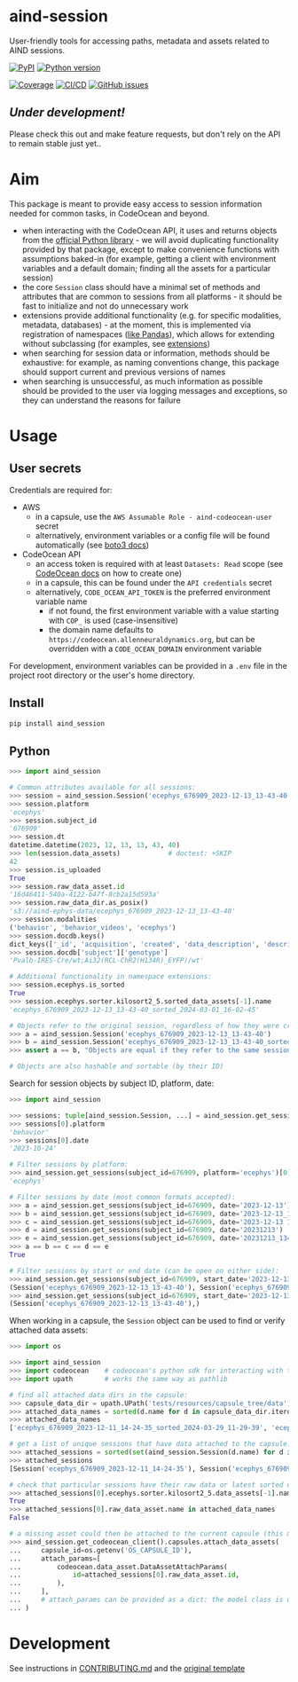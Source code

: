 # aind-session

User-friendly tools for accessing paths, metadata and assets related to AIND sessions.

[![PyPI](https://img.shields.io/pypi/v/aind-session.svg?label=PyPI&color=blue)](https://pypi.org/project/aind-session/)
[![Python version](https://img.shields.io/pypi/pyversions/aind-session)](https://pypi.org/project/aind-session/)

[![Coverage](https://img.shields.io/codecov/c/github/AllenNeuralDynamics/aind-session?logo=codecov)](https://app.codecov.io/github/AllenNeuralDynamics/aind-session)
[![CI/CD](https://img.shields.io/github/actions/workflow/status/AllenNeuralDynamics/aind-session/publish.yml?label=CI/CD&logo=github)](https://github.com/AllenNeuralDynamics/aind-session/actions/workflows/publish.yml)
[![GitHub issues](https://img.shields.io/github/issues/AllenNeuralDynamics/aind-session?logo=github)](https://github.com/AllenNeuralDynamics/aind-session/issues)

## *Under development!*
Please check this out and make feature requests, but don't rely on the API to remain stable just yet..


# Aim
This package is meant to provide easy access to session information needed for common tasks, in CodeOcean and beyond. 

- when interacting with the CodeOcean API, it uses and returns objects from the [official Python library](https://github.com/codeocean/codeocean-sdk-python) - we will avoid duplicating functionality provided by that package, except to make convenience functions with assumptions baked-in (for example, getting a client with environment variables and a default domain; finding all the assets for a particular session)
- the core `Session` class should have a minimal set of methods and attributes that are common to sessions from all platforms - it should be fast to initialize and not do unnecessary work
- extensions provide additional functionality (e.g. for specific modalities,
  metadata, databases) - at the moment, this is implemented via registration of
  namespaces ([like
  Pandas](https://pandas.pydata.org/docs/development/extending.html)), which
  allows for extending without subclassing (for examples, see [extensions](https://github.com/AllenNeuralDynamics/aind-session/blob/main/src/aind_session/extensions))
- when searching for session data or information, methods should be exhaustive: for example, as naming conventions change, this package should support current and previous versions of names
- when searching is unsuccessful, as much information as possible should be provided to the user via logging messages and exceptions, so they can understand the reasons for failure

# Usage

## User secrets
Credentials are required for:
  - AWS
    - in a capsule, use the `AWS Assumable Role - aind-codeocean-user` secret
    - alternatively, environment variables or a config file will
      be found automatically (see [boto3 docs](https://boto3.amazonaws.com/v1/documentation/api/latest/guide/credentials.html))
  - CodeOcean API
    - an access token is required with at least `Datasets: Read` scope (see
      [CodeOcean
      docs](https://docs.codeocean.com/user-guide/code-ocean-api/authentication)
      on how to create one)
    - in a capsule, this can be found under the `API credentials` secret
    - alternatively, `CODE_OCEAN_API_TOKEN` is the preferred environment variable name 
        - if not found, the first environment variable with a value starting with `COP_` is used (case-insensitive)
      - the domain name defaults to `https://codeocean.allenneuraldynamics.org`, but
      can be overridden with a `CODE_OCEAN_DOMAIN` environment variable

For development, environment variables can be provided in a `.env` file in the project root directory or the user's home directory.

## Install
```bash
pip install aind_session
```

## Python
```python
>>> import aind_session

# Common attributes available for all sessions:
>>> session = aind_session.Session('ecephys_676909_2023-12-13_13-43-40')
>>> session.platform
'ecephys'
>>> session.subject_id
'676909'
>>> session.dt
datetime.datetime(2023, 12, 13, 13, 43, 40)
>>> len(session.data_assets)            # doctest: +SKIP
42
>>> session.is_uploaded
True
>>> session.raw_data_asset.id
'16d46411-540a-4122-b47f-8cb2a15d593a'
>>> session.raw_data_dir.as_posix()
's3://aind-ephys-data/ecephys_676909_2023-12-13_13-43-40'
>>> session.modalities
('behavior', 'behavior_videos', 'ecephys')
>>> session.docdb.keys()
dict_keys(['_id', 'acquisition', 'created', 'data_description', 'describedBy', 'external_links', 'instrument', 'last_modified', 'location', 'metadata_status', 'name', 'procedures', 'processing', 'rig', 'schema_version', 'session', 'subject'])
>>> session.docdb['subject']['genotype']
'Pvalb-IRES-Cre/wt;Ai32(RCL-ChR2(H134R)_EYFP)/wt'

# Additional functionality in namespace extensions:
>>> session.ecephys.is_sorted
True
>>> session.ecephys.sorter.kilosort2_5.sorted_data_assets[-1].name
'ecephys_676909_2023-12-13_13-43-40_sorted_2024-03-01_16-02-45'

# Objects refer to the original session, regardless of how they were created:
>>> a = aind_session.Session('ecephys_676909_2023-12-13_13-43-40')
>>> b = aind_session.Session('ecephys_676909_2023-12-13_13-43-40_sorted_2024-03-01_16-02-45')
>>> assert a == b, "Objects are equal if they refer to the same session ID"

# Objects are also hashable and sortable (by their ID)
```

Search for session objects by subject ID, platform, date:
```python
>>> import aind_session

>>> sessions: tuple[aind_session.Session, ...] = aind_session.get_sessions(subject_id=676909)
>>> sessions[0].platform
'behavior'
>>> sessions[0].date
'2023-10-24'

# Filter sessions by platform:
>>> aind_session.get_sessions(subject_id=676909, platform='ecephys')[0].platform
'ecephys'

# Filter sessions by date (most common formats accepted):
>>> a = aind_session.get_sessions(subject_id=676909, date='2023-12-13')
>>> b = aind_session.get_sessions(subject_id=676909, date='2023-12-13_13-43-40')
>>> c = aind_session.get_sessions(subject_id=676909, date='2023-12-13 13:43:40')
>>> d = aind_session.get_sessions(subject_id=676909, date='20231213')
>>> e = aind_session.get_sessions(subject_id=676909, date='20231213_134340')
>>> a == b == c == d == e
True

# Filter sessions by start or end date (can be open on either side):
>>> aind_session.get_sessions(subject_id=676909, start_date='2023-12-13')
(Session('ecephys_676909_2023-12-13_13-43-40'), Session('ecephys_676909_2023-12-14_12-43-11'))
>>> aind_session.get_sessions(subject_id=676909, start_date='2023-12-13', end_date='2023-12-14_10-00-00')
(Session('ecephys_676909_2023-12-13_13-43-40'),)

```

When working in a capsule, the `Session` object can be used to find or verify attached data assets:
```python
>>> import os

>>> import aind_session
>>> import codeocean    # codeocean's python sdk for interacting with the api
>>> import upath        # works the same way as pathlib

# find all attached data dirs in the capsule:
>>> capsule_data_dir = upath.UPath('tests/resources/capsule_tree/data') # just '/data' in an actual capsule 
>>> attached_data_names = sorted(d.name for d in capsule_data_dir.iterdir())
>>> attached_data_names
['ecephys_676909_2023-12-11_14-24-35_sorted_2024-03-29_11-29-39', 'ecephys_676909_2023-12-13_13-43-40', 'ecephys_676909_2023-12-13_13-43-40_sorted_2024-03-01_16-02-45']

# get a list of unique sessions that have data attached to the capsule:
>>> attached_sessions = sorted(set(aind_session.Session(d.name) for d in capsule_data_dir.iterdir()))
>>> attached_sessions
[Session('ecephys_676909_2023-12-11_14-24-35'), Session('ecephys_676909_2023-12-13_13-43-40')]

# check that particular sessions have their raw data or latest sorted data assets attached:
>>> attached_sessions[0].ecephys.sorter.kilosort2_5.data_assets[-1].name in attached_data_names
True
>>> attached_sessions[0].raw_data_asset.name in attached_data_names
False

# a missing asset could then be attached to the current capsule (this might not be possible or advisable in a "Reproducible run"):
>>> aind_session.get_codeocean_client().capsules.attach_data_assets(            # doctest: +SKIP
...     capsule_id=os.getenv('OS_CAPSULE_ID'),
...     attach_params=[
...         codeocean.data_asset.DataAssetAttachParams(
...             id=attached_sessions[0].raw_data_asset.id,      
...         ),
...     ],
...     # attach_params can be provided as a dict: the model class is used here to illustrate which parameters are available
... )
```


# Development
See instructions in [CONTRIBUTING.md](https://github.com/AllenNeuralDynamics/aind-session/blob/main/CONTRIBUTING.md) and the [original template](https://github.com/AllenInstitute/copier-pdm-npc/blob/main/README.md)
